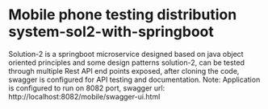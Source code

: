 # Mobile phone testing distribution system-sol2-with-springboot
Solution-2 is a springboot microservice designed based on java object oriented principles and some design patterns
solution-2, can be tested through multiple Rest API end points exposed, after cloning the code, 
swagger is configured for API testing and documentation. 
Note: Application is configured to run on 8082 port, swagger url: http://localhost:8082/mobile/swagger-ui.html


